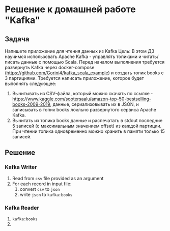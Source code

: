 # Решение к домашней работе "Kafka"

## Задача
Напишете приложение для чтения данных из Kafka
Цель: В этом ДЗ научимся использовать Apache Kafka - управлять топиками и читать/писать данные с помощью Scala.
Перед началом выполнения требуется развернуть Kafka через docker-compose (https://github.com/Gorini4/kafka_scala_example) и создать топик books с 3 партициями.
Требуется написать приложение, которое будет выполнять следующее:
1. Вычитывать из CSV-файла, который можно скачать по ссылке - https://www.kaggle.com/sootersaalu/amazon-top-50-bestselling-books-2009-2019, данные, сериализовывать их в JSON, и записывать в топик books локльно развернутого сервиса Apache Kafka.
2. Вычитать из топика books данные и распечатать в stdout последние 5 записей (c максимальным значением offset) из каждой партиции. При чтении топика одновременно можно хранить в памяти только 15 записей.

## Решение

### Kafka Writer
1. Read from `csv` file provided as an argument
2. For each record in input file:
    1. convert `csv` to `json`
    2. write `json` to `kafka:books`

### Kafka Reader
1. `kafka:books`
2.
